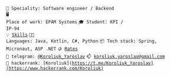 <code>👷 Speciality: Software engineer / Backend</code><br>
<code>🖥️ Place of work: EPAM Systems</code>
<code>🎓 Student: KPI / IP-94</code><br>
<code>💡 [Skills](SKILLS.md)</code>
<code>🧑‍💻 Languages: Java, Kotlin, C#, Python</code>
<code>📦 Tech stack: Spring, Micronaut, ASP .NET</code>
<code>🪙 [Rates](RATES.md)</code><br>
<code>💬 telegram: [@Koroliuk_Yaroslav](https://t.me/Koroliuk_Yaroslav)</code>
<code>📫 [koroliuk.yaroslav@gmail.com](mailto:koroliuk.yaroslav@gmail.com)</code><br>
<code>💬 hackerrank: [Koroliuk](https://t.me/Koroliuk_Yaroslav](https://www.hackerrank.com/Koroliuk)</code>
